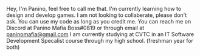 Hey, I'm Panino, feel free to call me that. I'm currently learning how to design and develop games. I am not looking to collaberate, please don't ask. 
You can use my code as long as you credit me. You can reach me on Discord at Panino Mafia Boss#0819 or through email at paninomafia@gmail.com
I am currently studying at CVTC in an IT Software Development Specalist course through my high school. (freshman year for both)

<!---
PaninoMafiaBoss/PaninoMafiaBoss is a ✨ special ✨ repository because its `README.md` (this file) appears on your GitHub profile.
You can click the Preview link to take a look at your changes.
--->
